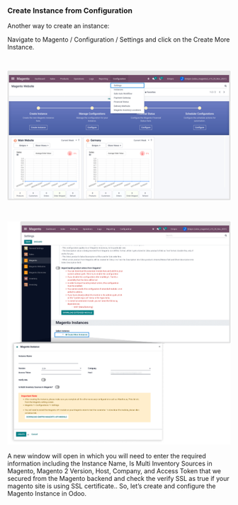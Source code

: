 
### Create Instance from Configuration



Another way to create an instance:


Navigate to Magento / Configuration / Settings and click on the Create More Instance.


 


![](./images/3-4-1.png)


 


![](./images/3-4-2.png)


A new window will open in which you will need to enter the required information including the Instance Name, Is Multi Inventory Sources in Magento, Magento 2 Version, Host, Company, and Access Token that we secured from the Magento backend and check the verify SSL as true if your magento site is using SSL certificate.. So, let’s create and configure the Magento Instance in Odoo.



